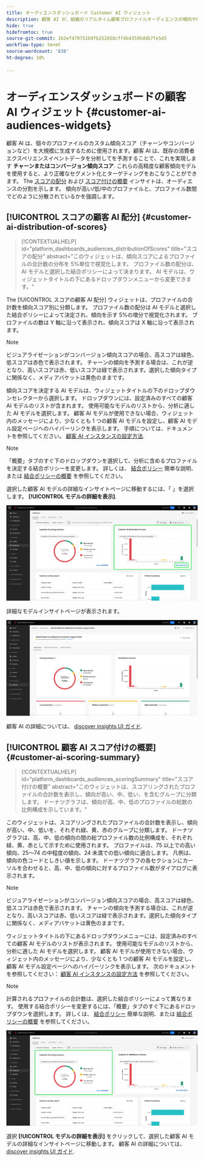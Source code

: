```yaml
---
title: オーディエンスダッシュボード Customer AI ウィジェット
description: 顧客 AI が、組織のリアルタイム顧客プロファイルオーディエンスの傾向や傾向に関する重要なインサイトを提供する方法を説明します。
hide: true
hidefromtoc: true
source-git-commit: 162ef470751b9fb252658cff4b43595ddb7fe5d5
workflow-type: tm+mt
source-wordcount: '838'
ht-degree: 10%

---
```


# オーディエンスダッシュボードの顧客 AI ウィジェット {#customer-ai-audiences-widgets}

顧客 AI は、個々のプロファイルのカスタム傾向スコア（チャーンやコンバージョンなど）を大規模に生成するために使用されます。顧客 AI は、既存の消費者エクスペリエンスイベントデータを分析してを予測することで、これを実現します **チャーンまたはコンバージョン傾向スコア**. これらの高精度な顧客傾向モデルを使用すると、より正確なセグメント化とターゲティングをおこなうことができます。 The [スコアの配分](#customer-ai-distribution-of-scores) および [スコア付けの概要](#customer-ai-scoring-summary) インサイトは、オーディエンスの分割を示します。 傾向が高い/低/中のプロファイルと、プロファイル数間でどのように分散されているかを強調します。

<!-- 
THe links when required
* [[!UICONTROL Customer AI scoring summary]](#customer-ai-scoring-summary)
* [[!UICONTROL Customer AI distribution of scores]](#customer-ai-distribution-of-scores) 
-->

## [!UICONTROL スコアの顧客 AI 配分] {#customer-ai-distribution-of-scores}

>[!CONTEXTUALHELP]
>id="platform_dashboards_audiences_distributionOfScores"
>title="スコアの配分"
>abstract="このウィジェットは、傾向スコアによるプロファイルの合計数の分布を 5%単位で視覚化します。 プロファイル数の配分は、AI モデルと選択した結合ポリシーによって決まります。 AI モデルは、ウィジェットタイトルの下にあるドロップダウンメニューから変更できます。"

The [!UICONTROL スコアの顧客 AI 配分] ウィジェットは、プロファイルの合計数を傾向スコア別に分類します。 プロファイル数の配分は AI モデルと選択した結合ポリシーによって決定され、傾向を示す 5%の増分で視覚化されます。 プロファイルの数は Y 軸に沿って表示され、傾向スコアは X 軸に沿って表示されます。

>[!NOTE]
>
>ビジュアライゼーションがコンバージョン傾向スコアの場合、高スコアは緑色、低スコアは赤色で表示されます。 チャーンの傾向を予測する場合は、これが逆となり、高いスコアは赤、低いスコアは緑で表示されます。選択した傾向タイプに関係なく、メディアバケットは黄色のままです。

傾向スコアを決定する AI モデルは、ウィジェットタイトルの下のドロップダウンセレクターから選択します。 ドロップダウンには、設定済みのすべての顧客 AI モデルのリストが含まれます。 使用可能なモデルのリストから、分析に適した AI モデルを選択します。 顧客 AI モデルが使用できない場合、ウィジェット内のメッセージにより、少なくとも 1 つの顧客 AI モデルを設定し、顧客 AI モデル設定ページへのハイパーリンクを表示します。 手順については、ドキュメントを参照してください。 [顧客 AI インスタンスの設定方法](../../intelligent-services/customer-ai/user-guide/configure.md).

>[!NOTE]
>
>「概要」タブのすぐ下のドロップダウンを選択して、分析に含めるプロファイルを決定する結合ポリシーを変更します。 詳しくは、 [結合ポリシー](#merge-policies) 簡単な説明、または [結合ポリシーの概要](../../profile/merge-policies/overview.md) を参照してください。

選択した顧客 AI モデルの詳細なインサイトページに移動するには、「 」を選択します。 **[!UICONTROL モデルの詳細を表示]**.

![Experience Platformオーディエンスダッシュボードと [!UICONTROL スコアの顧客 AI 配分] ウィジェットと [!UICONTROL モデルの詳細を表示] ハイライト表示されました。](../images/segments/customer-ai-distribution-of-scores.png)

詳細なモデルインサイトページが表示されます。

![顧客 AI のインサイトページ。](../images/profiles/customer-ai-insights-page.png)

顧客 AI の詳細については、 [discover insights UI ガイド](../../intelligent-services/customer-ai/user-guide/discover-insights.md).

## [!UICONTROL 顧客 AI スコア付けの概要] {#customer-ai-scoring-summary}

>[!CONTEXTUALHELP]
>id="platform_dashboards_audiences_scoringSummary"
>title="スコア付けの概要"
>abstract="このウィジェットは、スコアリングされたプロファイルの合計数を表示し、傾向が高い、中、低い、を含むグループに分類します。 ドーナツグラフは、傾向が高、中、低のプロファイルの総数の比例構成を示しています。"

このウィジェットは、スコアリングされたプロファイルの合計数を表示し、傾向が高い、中、低いを、それぞれ緑、黄、赤のグループに分類します。 ドーナツグラフは、高、中、低の傾向の間の総プロファイル数の比例構成を、それぞれ緑、黄、赤として示すために使用されます。 プロファイルは、75 以上での高い傾向、25～74 の中程度の傾向、24 未満での低い傾向に適合します。 凡例は、傾向の色コードとしきい値を示します。 ドーナツグラフの各セクションにカーソルを合わせると、高、中、低の傾向に対するプロファイル数がダイアログに表示されます。

>[!NOTE]
>
>ビジュアライゼーションがコンバージョン傾向スコアの場合、高スコアは緑色、低スコアは赤色で表示されます。 チャーンの傾向を予測する場合は、これが逆となり、高いスコアは赤、低いスコアは緑で表示されます。選択した傾向タイプに関係なく、メディアバケットは黄色のままです。

ウィジェットタイトルの下にあるドロップダウンメニューには、設定済みのすべての顧客 AI モデルのリストが表示されます。 使用可能なモデルのリストから、分析に適した AI モデルを選択します。 顧客 AI モデルが使用できない場合、ウィジェット内のメッセージにより、少なくとも 1 つの顧客 AI モデルを設定し、顧客 AI モデル設定ページへのハイパーリンクを表示します。 次のドキュメントを参照してください： [顧客 AI インスタンスの設定方法](../../intelligent-services/customer-ai/user-guide/configure.md) を参照してください。

>[!NOTE]
>
>計算されるプロファイルの合計数は、選択した結合ポリシーによって異なります。 使用する結合ポリシーを変更するには、「概要」タブのすぐ下にあるドロップダウンを選択します。 詳しくは、 [結合ポリシー](#merge-policies) 簡単な説明、または [結合ポリシーの概要](../../profile/merge-policies/overview.md) を参照してください。

![Experience PlatformAI スコア付け概要ウィジェットがハイライトされた顧客オーディエンスダッシュボード。](../images/segments/customer-ai-scoring-summary.png)

選択 **[!UICONTROL モデルの詳細を表示]** をクリックして、選択した顧客 AI モデルの詳細なインサイトページに移動します。 顧客 AI の詳細については、 [discover insights UI ガイド](../../intelligent-services/customer-ai/user-guide/discover-insights.md).
